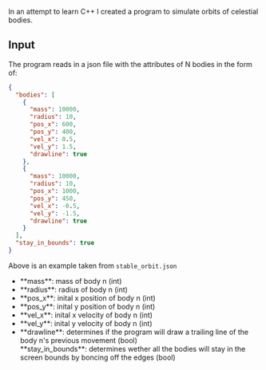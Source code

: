 In an attempt to learn C++ I created a program to simulate orbits of celestial bodies.

## Input

The program reads in a json file with the attributes of N bodies in the form of:

```json
{
  "bodies": [
    {
      "mass": 10000,
      "radius": 10,
      "pos_x": 600,
      "pos_y": 400,
      "vel_x": 0.5,
      "vel_y": 1.5,
      "drawline": true
    },
    {
      "mass": 10000,
      "radius": 10,
      "pos_x": 1000,
      "pos_y": 450,
      "vel_x": -0.5,
      "vel_y": -1.5,
      "drawline": true
    }
  ],
  "stay_in_bounds": true
}
```
Above is an example taken from ```stable_orbit.json``` 

<ul>
  <li>**mass**: mass of body n (int)</li>
  <li>**radius**: radius of body n (int) </li>
  <li>**pos_x**: inital x position of body n (int) </li>
  <li>**pos_y**: inital y position of body n (int)</li>
  <li>**vel_x**: inital x velocity of body n (int) </li>
  <li>**vel_y**: inital y velocity of body n (int) </li>
  <li>**drawline**: determines if the program will draw a trailing line of the body n's previous movement (bool)</li>
  <l1>**stay_in_bounds**: determines wether all the bodies will stay in the screen bounds by boncing off the edges (bool)</l1>
</ul>



